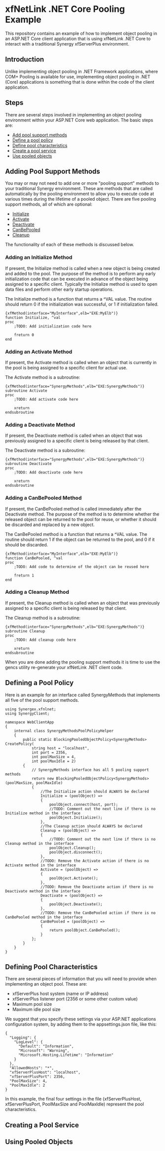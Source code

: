 
# xfNetLink .NET Core Pooling Example

This repository contains an example of how to implement object pooling in an ASP.NET Core client application
that is using xfNetLink .NET Core to interact with a traditional Synergy xfServerPlus environment.

## Introduction

Unlike implementing object pooling in .NET Framework applications, where COM+ Pooling is available for use, implementing
object pooling in .NET (Core) applications is something that is done within the code of the client application.

## Steps

There are several steps involved in implementing an object pooling environment within your ASP.NET Core web application. The basic steps are:

* [Add pool support methods](#adding-pool-support-methods)
* [Define a pool policy](#defining-a-pool-policy)
* [Define pool characteristics](#defining-pool-characteristics)
* [Create a pool service](#creating-a-pool-service)
* [Use pooled objects](#using-pooled-objects)

## Adding Pool Support Methods

You may or may not need to add one or more "pooling support" methods to your traditional Synergy environment. These are methods that are 
called automatically by the pooling environment to allow you to execute code at various times during the lifetime of a pooled object. There
are five pooling support methods, all of which are optional:

* [Initialize](#adding-an-initialize-method)
* [Activate](#adding-an-activate-method)
* [Deactivate](#adding-a-deactivate-method)
* [CanBePooled](#adding-a-canbepooled-method)
* [Cleanup](#adding-a-cleanup-method)

The functionality of each of these methods is discussed below.

### Adding an Initialize Method

If present, the Initialize method is called when a new object is being created and added to the pool. The purpose of the method is to perform
any early initialization code that can be executed in advance of the object being assigned to a specific client. Typically the Initialize
method is used to open data files and perform other early startup operations.

The Initialize method is a function that returns a ^VAL value. The routine should return 0 if the initialization was successful, or 1 if initialization failed.

```
{xfMethod(interface="MyInterface",elb="EXE:MyElb")}
function Initialize, ^val
proc
    ;TODO: Add initialization code here

    freturn 0
end
```

### Adding an Activate Method

If present, the Activate method is called when an object that is currently in the pool is being assigned to a specific client for actual use.

The Activate method is a subroutine:

```
{xfMethod(interface="SynergyMethods",elb="EXE:SynergyMethods")}
subroutine Activate
proc
    ;TODO: Add activate code here

    xreturn
endsubroutine
```

### Adding a Deactivate Method

If present, the Deactivate method is called when an object that was previously assigned to a specific client is being released by that client.

The Deactivate method is a subroutine:

```
{xfMethod(interface="SynergyMethods",elb="EXE:SynergyMethods")}
subroutine Deactivate
proc
    ;TODO: Add deactivate code here

    xreturn
endsubroutine
```

### Adding a CanBePooled Method

If present, the CanBePooled method is called immediately after the Deactivate method. The purpose of the method is to determine whether the
released object can be returned to the pool for reuse, or whether it should be discarded and replaced by a new object.

The CanBePooled method is a function that returns a ^VAL value. The routine should return 1 if the object can be returned to the pool, and 0 if it should be discarded.

```
{xfMethod(interface="MyInterface",elb="EXE:MyElb")}
function CanBePooled, ^val
proc
    ;TODO: Add code to determine of the object can be reused here

    freturn 1
end
```

### Adding a Cleanup Method

If present, the Cleanup method is called when an object that was previously assigned to a specific client is being released by that client.

The Cleanup method is a subroutine:

```
{xfMethod(interface="SynergyMethods",elb="EXE:SynergyMethods")}
subroutine Cleanup
proc
    ;TODO: Add cleanup code here

    xreturn
endsubroutine
```


When you are done adding the pooling support methods it is time to use the gencs utility re-generate your xfNetLink .NET client code.

## Defining a Pool Policy

Here is an example for an interface called SynergyMethods that implements all five of the pool support methods.

```
using Synergex.xfnlnet;
using SynergyClient;

namespace WebClientApp
{
    internal class SynergyMethodsPoolPolicyHelper
    {
        public static BlockingPooledObjectPolicy<SynergyMethods> CreatePolicy(
            string host = "localhost",
            int port = 2356,
            int poolMaxSize = 4,
            int poolMaxIdle = 2)
        {
            // SynergyMethods interface has all 5 pooling support methods
            return new BlockingPooledObjectPolicy<SynergyMethods>(poolMaxSize, poolMaxIdle)
            {
                //The Initialize action should ALWAYS be declared
                Initialize = (poolObject) =>
                {
                    poolObject.connect(host, port);
                    //TODO: Comment out the next line if there is no Initialize method in the interface
                    poolObject.Initialize();
                },
                //The Cleanup action should ALWAYS be declared
                Cleanup = (poolObject) =>
                {
                    //TODO: Comment out the next line if there is no Cleanup method in the interface
                    poolObject.Cleanup();
                    poolObject.disconnect();
                },
                //TODO: Remove the Activate action if there is no Activate method in the interface
                Activate = (poolObject) =>
                {
                    poolObject.Activate();
                },
                //TODO: Remove the Deactivate action if there is no Deactivate method in the interface
                Deactivate = (poolObject) =>
                {
                    poolObject.Deactivate();
                },
                //TODO: Remove the CanBePooled action if there is no CanBePooled method in the interface
                CanBePooled = (poolObject) =>
                {
                    return poolObject.CanBePooled();
                }
            };
        }
    }
}
```

## Defining Pool Characteristics

There are several pieces of information that you will need to provide when implementing an object pool. These are:

* xfServerPlus host system (name or IP address)
* xfServerPlus listener port (2356 or some other custom value)
* Maximum pool size
* Maximum idle pool size

We suggest that you specify these settings via your ASP.NET applications configuration system, by adding them to the appsettings.json file, like this:

```
{
  "Logging": {
    "LogLevel": {
      "Default": "Information",
      "Microsoft": "Warning",
      "Microsoft.Hosting.Lifetime": "Information"
    }
  },
  "AllowedHosts": "*",
  "xfServerPlusHost": "localhost",
  "xfServerPlusPort": 2356,
  "PoolMaxSize": 4,
  "PoolMaxIdle": 2
}
```
In this example, the final four settings in the file (xfServerPlusHost, xfServerPlusPort, PoolMaxSize and PoolMaxIdle) represent the pool characteristics.

## Creating a Pool Service

## Using Pooled Objects


